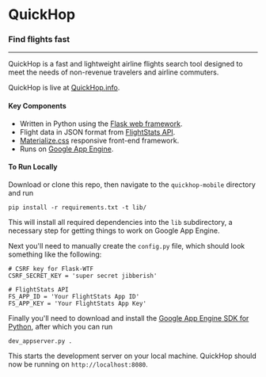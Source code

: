 # QuickHop
### Find flights fast
---

QuickHop is a fast and lightweight airline flights search tool designed to
meet the needs of non-revenue travelers and airline commuters.

QuickHop is live at [QuickHop.info](http://quickhop.info/).

#### Key Components

* Written in Python using the [Flask web framework](http://flask.pocoo.org).
* Flight data in JSON format from [FlightStats API](https://developer.flightstats.com/).
* [Materialize.css](http://materializecss.com/) responsive front-end framework.
* Runs on [Google App Engine](https://cloud.google.com/appengine/).

#### To Run Locally

Download or clone this repo, then navigate to the `quickhop-mobile` directory and run

    pip install -r requirements.txt -t lib/

This will install all required dependencies into the `lib` subdirectory, a necessary step
for getting things to work on Google App Engine.

Next you'll need to manually create the `config.py` file, which should look something
like the following:

    # CSRF key for Flask-WTF
    CSRF_SECRET_KEY = 'super secret jibberish'
    
    # FlightStats API
    FS_APP_ID = 'Your FlightStats App ID'
    FS_APP_KEY = 'Your FlightStats App Key'

Finally you'll need to download and install the [Google App Engine SDK for Python](https://cloud.google.com/appengine/downloads), after which you can run

    dev_appserver.py .

This starts the development server on your local machine. QuickHop should now be running on
`http://localhost:8080`.

